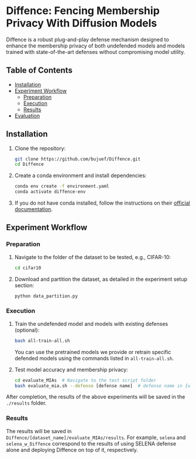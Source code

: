 # Diffence: Fencing Membership Privacy With Diffusion Models

Diffence is a robust plug-and-play defense mechanism designed to enhance the membership privacy of both undefended models and models trained with state-of-the-art defenses without compromising model utility.

## Table of Contents

- [Installation](#installation)
- [Experiment Workflow](#experiment-workflow)
  - [Preparation](#preparation)
  - [Execution](#execution)
  - [Results](#results)
- [Evaluation](#evaluation)

## Installation

1. Clone the repository:

    ```bash
    git clone https://github.com/bujuef/Diffence.git
    cd Diffence
    ```

2. Create a conda environment and install dependencies:

    ```bash
    conda env create -f environment.yaml
    conda activate diffence-env
    ```

3. If you do not have conda installed, follow the instructions on their [official documentation](https://docs.conda.io/projects/conda/en/latest/user-guide/install/index.html).

## Experiment Workflow

### Preparation

1. Navigate to the folder of the dataset to be tested, e.g., CIFAR-10:

    ```bash
    cd cifar10
    ```

2. Download and partition the dataset, as detailed in the experiment setup section:

    ```bash
    python data_partition.py
    ```

### Execution

1. Train the undefended model and models with existing defenses (optional):

    ```bash
    bash all-train-all.sh
    ```
    
    You can use the pretrained models we provide or retrain specific defended models using the commands listed in `all-train-all.sh`.

2. Test model accuracy and membership privacy:

    ```bash
    cd evaluate_MIAs  # Navigate to the test script folder
    bash evaluate_mia.sh --defense [defense name]  # defense name in {undefended, selena, advreg, hamp, relaxloss}
    ```

After completion, the results of the above experiments will be saved in the `./results` folder.

### Results

The results will be saved in `Diffence/[dataset_name]/evaluate_MIAs/results`. For example, `selena` and `selena_w_Diffence` correspond to the results of using SELENA defense alone and deploying Diffence on top of it, respectively.




